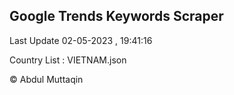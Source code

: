 

## Google Trends Keywords Scraper 
 
Last Update 02-05-2023 , 19:41:16

Country List :
VIETNAM.json



© Abdul Muttaqin 
